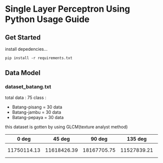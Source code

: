 # Single Layer Perceptron Using Python Usage Guide

## Get Started

install depedencies...

```
pip install -r requirements.txt
```

## Data Model

### dataset_batang.txt
total data : 75
class : 
- Batang-pisang = 30 data
- Batang-jambu = 30 data
- Batang-pepaya = 30 data

this dataset is gotten by using GLCM(texture analyst method)

0 deg | 45 deg | 90 deg | 135 deg | Class
----- | ------ | ------ | ------- | -----
11750114.13 | 11618426.39 | 18167705.75 | 11527839.21 | Batang-pepaya

